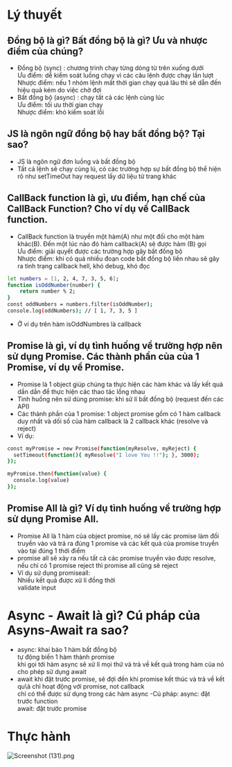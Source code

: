 # Lý thuyết

## Đồng bộ là gì? Bất đồng bộ là gì? Ưu và nhược điểm của chúng?

- Đồng bộ (sync) : chương trình chạy từng dòng từ trên xuống dưới\
Ưu điểm: dễ kiểm soát luồng chạy vì các câu lệnh được chạy lần lượt\
Nhược điểm: nếu 1 nhóm lệnh mất thời gian chạy quá lâu thì sẽ dẫn đến hiệu quả kém do việc chờ đợi
- Bất đồng bộ (async) : chạy tất cả các lệnh cùng lúc\
Ưu điểm: tối ưu thời gian chạy\
Nhược điểm: khó kiểm soát lỗi

## JS là ngôn ngữ đồng bộ hay bất đồng bộ? Tại sao?
- JS là ngôn ngữ đơn luồng và bất đồng bộ
- Tất cả lệnh sẽ chạy cùng lú, có các trường hợp sự bất đồng bộ thể hiện rõ như setTimeOut hay request lấy dữ liệu từ trang khác

## CallBack function là gì, ưu điểm, hạn chế của CallBack Function? Cho ví dụ về CallBack function.
- CallBack function là truyền một hàm(A) như một đối cho một hàm khác(B). Đến một lúc nào đó hàm callback(A) sẽ được hàm (B) gọi\
Ưu điểm: giải quyết được các trường hợp gây bất đồng bộ\
Nhược điểm: khi có quá nhiều đoạn code bất đồng bộ liền nhau sẽ gây ra tình trạng callback hell, khó debug, khó đọc
```sh
let numbers = [1, 2, 4, 7, 3, 5, 6];
function isOddNumber(number) {
    return number % 2;
}
const oddNumbers = numbers.filter(isOddNumber);
console.log(oddNumbers); // [ 1, 7, 3, 5 ]
```
- Ở ví dụ trên hàm isOddNumbres là callback
## Promise là gì, ví dụ tình huống về trường hợp nên sử dụng Promise. Các thành phần của của 1 Promise, ví dụ về Promise.
- Promise là 1 object giúp chúng ta thực hiện các hàm khác và lấy kết quả dần dần để thực hiện các thao tác lồng nhau
- Tình huống nên sử dùng promise: khi sử lí bất đồng bộ (request đến các API)
- Các thành phần của 1 promise: 1 object promise gồm có 1 hàm callback duy nhất và dối số của hàm callback là 2 callback khác (resolve và reject)
- Ví dụ:
```sh
const myPromise = new Promise(function(myResolve, myReject) {
  setTimeout(function(){ myResolve("I love You !!"); }, 3000);
});

myPromise.then(function(value) {
  console.log(value)
});
```

## Promise All là gì? Ví dụ tình huống về trường hợp sử dụng Promise All.
- Promise All là 1 hàm của object promise, nó sẽ lấy các promise làm đối truyền vào và trả ra đúng 1 promise và các kết quả của promise truyền vào tại đúng 1 thời điểm
- promise all sẽ xảy ra nếu tất cả các promise truyền vào được resolve, nếu chỉ có 1 promise reject thì promise all cũng sẽ reject
- Ví dụ sử dụng promiseall:\
Nhiều kết quả được xử lí đồng thời\
validate input

# Async - Await là gì? Cú pháp của Asyns-Await ra sao?
- async: khai báo 1 hàm bất đồng bộ\
tự động biến 1 hàm thành promise\
khi gọi tới hàm async sẽ xử lí mọi thứ và trả về kết quả trong hàm của nó
cho phép sử dụng await
- await
khi đặt trước promise, sẽ đợi đến khi promise kết thúc và trả về kết qu\ả
chỉ hoạt động với promise, not callback\
chỉ có thể được sử dụng trong các hàm async
-Cú pháp:
async: đặt trước function\
await: đặt trước promise

# Thực hành
![Screenshot (131).png](https://www.dropbox.com/s/rndl5clkw9oueh8/Screenshot%20%28131%29.png?dl=0&raw=1)



